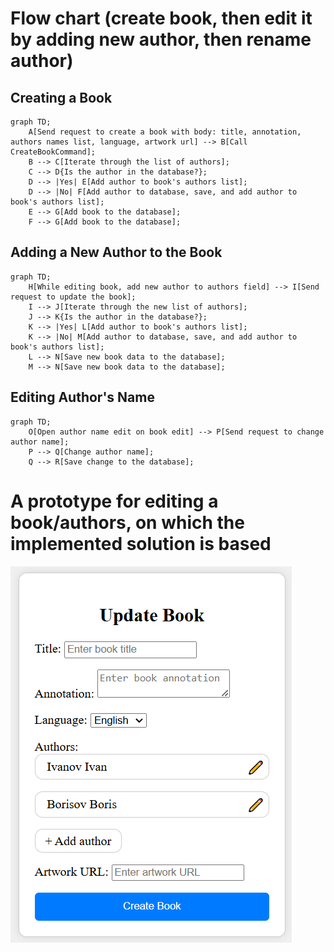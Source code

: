 # Flow chart (create book, then edit it by adding new author, then rename author)
## Creating a Book
```mermaid
graph TD;
    A[Send request to create a book with body: title, annotation, authors names list, language, artwork url] --> B[Call CreateBookCommand];
    B --> C[Iterate through the list of authors];
    C --> D{Is the author in the database?};
    D --> |Yes| E[Add author to book's authors list];
    D --> |No| F[Add author to database, save, and add author to book's authors list];
    E --> G[Add book to the database];
    F --> G[Add book to the database];
```
## Adding a New Author to the Book
```mermaid
graph TD;
    H[While editing book, add new author to authors field] --> I[Send request to update the book];
    I --> J[Iterate through the new list of authors];
    J --> K{Is the author in the database?};
    K --> |Yes| L[Add author to book's authors list];
    K --> |No| M[Add author to database, save, and add author to book's authors list];
    L --> N[Save new book data to the database];
    M --> N[Save new book data to the database];
```
## Editing Author's Name
```mermaid
graph TD;
    O[Open author name edit on book edit] --> P[Send request to change author name];
    P --> Q[Change author name];
    Q --> R[Save change to the database];
```
# A prototype for editing a book/authors, on which the implemented solution is based
![](update%20book%20modal.png)
